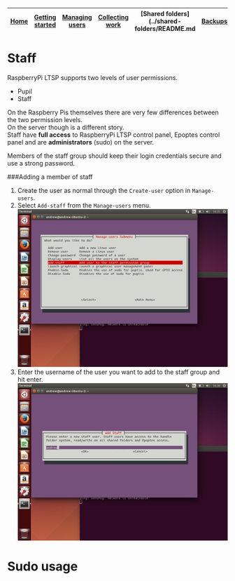 [Home](../README.md)    | [Getting started](../installation/getting-started.md)     | [Managing users](../manage-users/README.md) | [Collecting work](../collect-work.md) | [Shared folders](../shared-folders/README.md | [Backups](../backups/README.md) | [Advanced options](../advanced/README.md) 
| :-----------: |:-------------:| :-----:| :-----:| :-----:| :-----:| :-----:| 


Staff
===

RaspberryPi LTSP supports two levels of user permissions.
- Pupil
- Staff

On the Raspberry Pis themselves there are very few differences between the two permission levels.   
On the server though is a different story.    
Staff have **full access** to RaspberryPi LTSP control panel, Epoptes control panel and are **administrators** (sudo) on the server.   

Members of the staff group should keep their login credentials secure and use a strong password.   

###Adding a member of staff
1. Create the user as normal through the ```Create-user``` option in ```Manage-users```.
2. Select ```Add-staff``` from the ```Manage-users``` menu.    
![](../images/Add-staff-1.jpeg)    
3. Enter the username of the user you want to add to the staff group and hit enter.   
![](../images/Add-staff-2.jpeg)    
   
      
      
      
      
      
      

Sudo usage
=====
